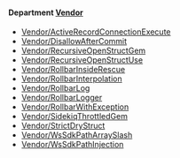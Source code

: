 <!-- START_COP_LIST -->
#### Department [Vendor](cops_vendor.md)

* [Vendor/ActiveRecordConnectionExecute](cops_vendor.md#vendoractiverecordconnectionexecute)
* [Vendor/DisallowAfterCommit](cops_vendor.md#vendordisallowaftercommit)
* [Vendor/RecursiveOpenStructGem](cops_vendor.md#vendorrecursiveopenstructgem)
* [Vendor/RecursiveOpenStructUse](cops_vendor.md#vendorrecursiveopenstructuse)
* [Vendor/RollbarInsideRescue](cops_vendor.md#vendorrollbarinsiderescue)
* [Vendor/RollbarInterpolation](cops_vendor.md#vendorrollbarinterpolation)
* [Vendor/RollbarLog](cops_vendor.md#vendorrollbarlog)
* [Vendor/RollbarLogger](cops_vendor.md#vendorrollbarlogger)
* [Vendor/RollbarWithException](cops_vendor.md#vendorrollbarwithexception)
* [Vendor/SidekiqThrottledGem](cops_vendor.md#vendorsidekiqthrottledgem)
* [Vendor/StrictDryStruct](cops_vendor.md#vendorstrictdrystruct)
* [Vendor/WsSdkPathArraySlash](cops_vendor.md#vendorwssdkpatharrayslash)
* [Vendor/WsSdkPathInjection](cops_vendor.md#vendorwssdkpathinjection)

<!-- END_COP_LIST -->
